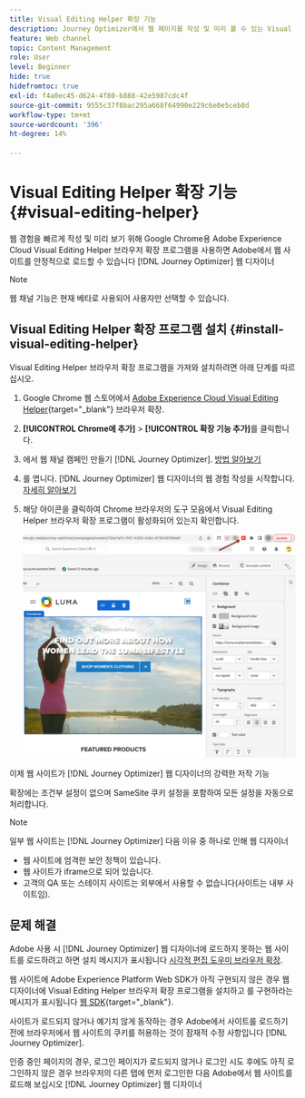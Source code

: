 ```yaml
---
title: Visual Editing Helper 확장 기능
description: Journey Optimizer에서 웹 페이지를 작성 및 미리 볼 수 있는 Visual Editing Helper Chrome 확장 프로그램을 살펴보십시오
feature: Web channel
topic: Content Management
role: User
level: Beginner
hide: true
hidefromtoc: true
exl-id: f4a0ec45-d624-4f80-b888-42e5987cdc4f
source-git-commit: 9555c37f8bac295a668f64990e229c6e0e5ceb8d
workflow-type: tm+mt
source-wordcount: '396'
ht-degree: 14%

---
```


# Visual Editing Helper 확장 기능 {#visual-editing-helper}

웹 경험을 빠르게 작성 및 미리 보기 위해 Google Chrome용 Adobe Experience Cloud Visual Editing Helper 브라우저 확장 프로그램을 사용하면 Adobe에서 웹 사이트를 안정적으로 로드할 수 있습니다 [!DNL Journey Optimizer] 웹 디자이너

>[!NOTE]
>
>웹 채널 기능은 현재 베타로 사용되어 사용자만 선택할 수 있습니다.

## Visual Editing Helper 확장 프로그램 설치 {#install-visual-editing-helper}

Visual Editing Helper 브라우저 확장 프로그램을 가져와 설치하려면 아래 단계를 따르십시오.

1. Google Chrome 웹 스토어에서 [Adobe Experience Cloud Visual Editing Helper](https://chrome.google.com/webstore/detail/adobe-experience-cloud-vi/kgmjjkfjacffaebgpkpcllakjifppnca){target="_blank"} 브라우저 확장.

1. **[!UICONTROL Chrome에 추가]** > **[!UICONTROL 확장 기능 추가]**&#x200B;를 클릭합니다.

1. 에서 웹 채널 캠페인 만들기 [!DNL Journey Optimizer]. [방법 알아보기](author-web.md#create-web-campaign)

1. 를 엽니다. [!DNL Journey Optimizer] 웹 디자이너의 웹 경험 작성을 시작합니다. [자세히 알아보기](author-web.md)

1. 해당 아이콘을 클릭하여 Chrome 브라우저의 도구 모음에서 Visual Editing Helper 브라우저 확장 프로그램이 활성화되어 있는지 확인합니다.

   ![](assets/web-visual-editing-extension.png)

이제 웹 사이트가 [!DNL Journey Optimizer] 웹 디자이너의 강력한 저작 기능

확장에는 조건부 설정이 없으며 SameSite 쿠키 설정을 포함하여 모든 설정을 자동으로 처리합니다.

>[!NOTE]
>
>일부 웹 사이트는 [!DNL Journey Optimizer] 다음 이유 중 하나로 인해 웹 디자이너
>
> * 웹 사이트에 엄격한 보안 정책이 있습니다.
> * 웹 사이트가 iframe으로 되어 있습니다.
> * 고객의 QA 또는 스테이지 사이트는 외부에서 사용할 수 없습니다(사이트는 내부 사이트임).


## 문제 해결

Adobe 사용 시 [!DNL Journey Optimizer] 웹 디자이너에 로드하지 못하는 웹 사이트를 로드하려고 하면 설치 메시지가 표시됩니다 [시각적 편집 도우미 브라우저 확장](#install-visual-editing-helper).

웹 사이트에 Adobe Experience Platform Web SDK가 아직 구현되지 않은 경우 웹 디자이너에 Visual Editing Helper 브라우저 확장 프로그램을 설치하고 를 구현하라는 메시지가 표시됩니다 [웹 SDK](https://experienceleague.adobe.com/docs/platform-learn/implement-web-sdk/overview.html?lang=ko-KR){target="_blank"}.

사이트가 로드되지 않거나 예기치 않게 동작하는 경우 Adobe에서 사이트를 로드하기 전에 브라우저에서 웹 사이트의 쿠키를 허용하는 것이 잠재적 수정 사항입니다 [!DNL Journey Optimizer].

인증 중인 페이지의 경우, 로그인 페이지가 로드되지 않거나 로그인 시도 후에도 아직 로그인하지 않은 경우 브라우저의 다른 탭에 먼저 로그인한 다음 Adobe에서 웹 사이트를 로드해 보십시오 [!DNL Journey Optimizer] 웹 디자이너
